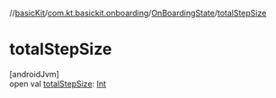 //[basicKit](../../../index.md)/[com.kt.basickit.onboarding](../index.md)/[OnBoardingState](index.md)/[totalStepSize](total-step-size.md)

# totalStepSize

[androidJvm]\
open val [totalStepSize](total-step-size.md): [Int](https://kotlinlang.org/api/latest/jvm/stdlib/kotlin/-int/index.html)
